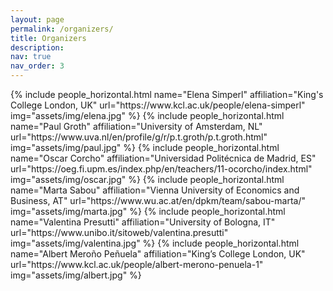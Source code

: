 ```yaml
---
layout: page
permalink: /organizers/
title: Organizers
description: 
nav: true
nav_order: 3
---
```



<div class="row row-cols-2 projects pt-3 pb-3">
  {% include people_horizontal.html name="Elena Simperl" affiliation="King's College London, UK" url="https://www.kcl.ac.uk/people/elena-simperl" img="assets/img/elena.jpg" %}
  {% include people_horizontal.html name="Paul Groth" affiliation="University of Amsterdam, NL" url="https://www.uva.nl/en/profile/g/r/p.t.groth/p.t.groth.html" img="assets/img/paul.jpg" %}
  {% include people_horizontal.html name="Oscar Corcho" affiliation="Universidad Politécnica de Madrid, ES" url="https://oeg.fi.upm.es/index.php/en/teachers/11-ocorcho/index.html" img="assets/img/oscar.jpg" %}
  {% include people_horizontal.html name="Marta Sabou" affiliation="Vienna University of Economics and Business, AT" url="https://www.wu.ac.at/en/dpkm/team/sabou-marta/" img="assets/img/marta.jpg" %}
  {% include people_horizontal.html name="Valentina Presutti" affiliation="University of Bologna, IT" url="https://www.unibo.it/sitoweb/valentina.presutti" img="assets/img/valentina.jpg" %}
  {% include people_horizontal.html name="Albert Meroño Peñuela" affiliation="King’s College London, UK" url="https://www.kcl.ac.uk/people/albert-merono-penuela-1" img="assets/img/albert.jpg" %}
</div>